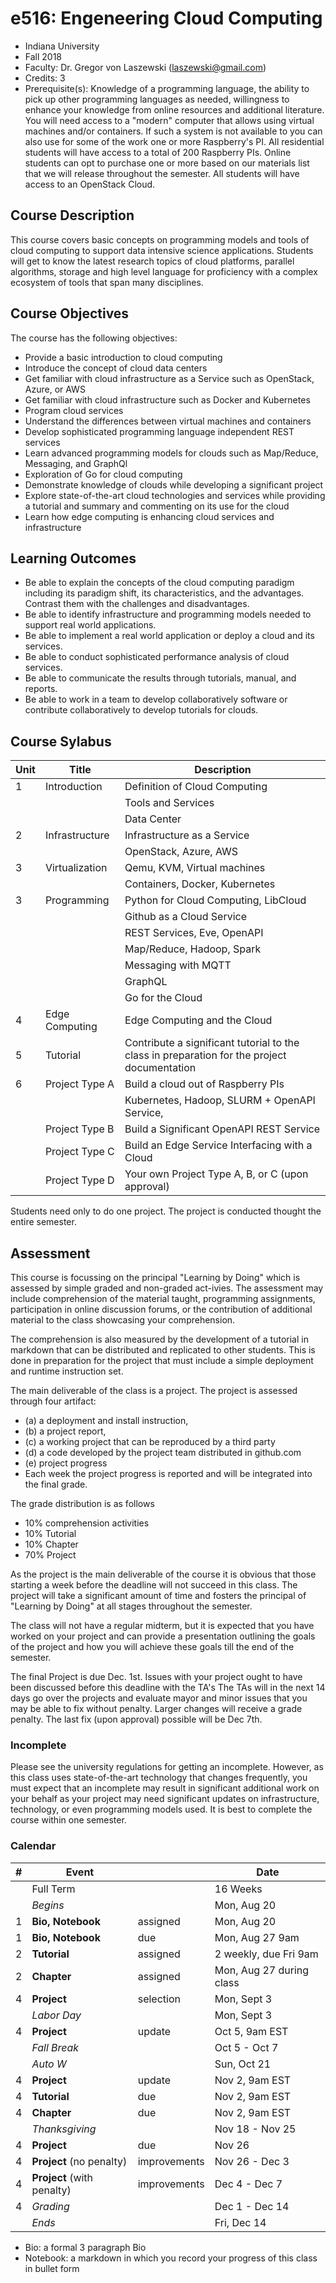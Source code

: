 # e516: Engeneering Cloud Computing

* Indiana University
* Fall 2018
* Faculty: Dr. Gregor von Laszewski (laszewski@gmail.com)
* Credits: 3
* Prerequisite(s): Knowledge of a programming language, the ability to
  pick up other programming languages as needed, willingness to
  enhance your knowledge from online resources and additional
  literature. You will need access to a "modern" computer that allows
  using virtual machines and/or containers. If such a system is not
  available to you can also use for some of the work one or more
  Raspberry's PI. All residential students will have access to a total
  of 200 Raspberry PIs. Online students can opt to purchase one or
  more based on our materials list that we will release throughout the
  semester. All students will have access to an OpenStack Cloud.

## Course Description

This course covers basic concepts on programming models and tools of
cloud computing to support data intensive science
applications. Students will get to know the latest research topics of
cloud platforms, parallel algorithms, storage and high level language
for proficiency with a complex ecosystem of tools that span many
disciplines.

## Course Objectives

The course has the following objectives:

* Provide a basic introduction to cloud computing
* Introduce the concept of cloud data centers 
* Get familiar with cloud infrastructure as a Service such as
  OpenStack, Azure, or AWS
* Get familiar with cloud infrastructure such as Docker and Kubernetes
* Program cloud services
* Understand the differences between virtual machines and containers
* Develop sophisticated programming language independent REST services
* Learn advanced programming models for clouds such as Map/Reduce,
  Messaging, and GraphQl
* Exploration of Go for cloud computing
* Demonstrate knowledge of clouds while developing a significant project
* Explore state-of-the-art cloud technologies and services while
  providing a tutorial and summary and commenting on its use for the
  cloud
* Learn how edge computing is enhancing cloud services and
  infrastructure

## Learning Outcomes

* Be able to explain the concepts of the cloud computing paradigm
  including its paradigm shift, its characteristics, and the
  advantages. Contrast them with the challenges and disadvantages.
* Be able to identify infrastructure and programming models needed to
  support real world applications.
* Be able to implement a real world application or deploy a cloud and
  its services.
* Be able to conduct sophisticated performance analysis of cloud
  services.
* Be able to communicate the results through tutorials, manual, and
  reports.
* Be able to work in a team to develop collaboratively software or
  contribute collaboratively to develop tutorials for clouds.


## Course Sylabus



| Unit    | Title             | Description
| ------- | ----------------- | --------------
| 1       | Introduction      | Definition of Cloud Computing
|         |                   | Tools and Services
|         |                   | Data Center
| 2       | Infrastructure    | Infrastructure as a Service
|         |                   | OpenStack, Azure, AWS
| 3       | Virtualization    | Qemu, KVM, Virtual machines
|         |                   | Containers, Docker, Kubernetes
| 3       | Programming       | Python for Cloud Computing, LibCloud
|         |                   | Github as a Cloud Service
|         |                   | REST Services, Eve, OpenAPI
|         |                   | Map/Reduce, Hadoop, Spark
|         |                   | Messaging with MQTT
|         |                   | GraphQL
|         |                   | Go for the Cloud
| 4       | Edge Computing    | Edge Computing and the Cloud
| 5       | Tutorial          | Contribute a significant tutorial to the class in preparation for the project documentation
| 6       | Project Type A    | Build a cloud out of Raspberry PIs
|         |                   | Kubernetes, Hadoop, SLURM + OpenAPI Service, 
|         | Project Type B    | Build a Significant OpenAPI REST Service
|         | Project Type C    | Build an Edge Service Interfacing with a Cloud
|         | Project Type D    | Your own Project Type A, B, or C (upon approval)

Students need only to do one project. The project is conducted thought
the entire semester.


## Assessment

This course is focussing on the principal "Learning by Doing" which is
assessed by simple graded and non-graded act-ivies. The assessment may
include comprehension of the material taught, programming assignments,
participation in online discussion forums, or the contribution of
additional material to the class showcasing your comprehension.

The comprehension is also measured by the development of a tutorial in
markdown that can be distributed and replicated to other
students. This is done in preparation for the project that must
include a simple deployment and runtime instruction set.

The main deliverable of the class is a project. The project is
assessed through four artifact:

* (a) a deployment and install instruction, 
* (b) a project report, 
* (c) a working project that can be reproduced by a third party 
* (d) a code developed by the project team distributed in github.com
* (e) project progress
* Each week the project progress is reported and will be integrated
into the final grade.

The grade distribution is as follows 

* 10% comprehension activities
* 10% Tutorial
* 10% Chapter
* 70% Project

As the project is the main deliverable of the course it is obvious
that those starting a week before the deadline will not succeed in this
class. The project will take a significant amount of time and fosters
the principal of "Learning by Doing" at all stages throughout the
semester.

The class will not have a regular midterm, but it is expected that you
have worked on your project and can provide a presentation outlining
the goals of the project and how you will achieve these goals till the
end of the semester.

The final Project is due Dec. 1st. Issues with your project ought to
have been discussed before this deadline with the TA's The TAs will in
the next 14 days go over the projects and evaluate mayor and minor
issues that you may be able to fix without penalty. Larger changes
will receive a grade penalty. The last fix (upon approval) possible
will be Dec 7th.

### Incomplete

Please see the university regulations for getting an
incomplete. However, as this class uses state-of-the-art technology
that changes frequently, you must expect that an incomplete may result
in significant additional work on your behalf as your project may need
significant updates on infrastructure, technology, or even programming
models used. It is best to complete the course within one semester.


### Calendar 

|  #  | Event |     | Date 
| --- | ----- | --- | --- 
|    | Full Term           | | 16 Weeks |
|   | *Begins*	          | | Mon, Aug 20 |
| 1 | **Bio, Notebook**   | assigned | Mon, Aug 20 |
| 1 | **Bio, Notebook**   | due  | Mon, Aug 27 9am |
| 2 | **Tutorial**    | assigned | 2 weekly, due Fri 9am |
| 2 | **Chapter**         | assigned | Mon, Aug 27 during class |
| 4 | **Project**         | selection    | Mon, Sept 3 |
|   | *Labor Day*	      |  | Mon, Sept 3 |
| 4 | **Project** | update | Oct 5, 9am EST |
|   | *Fall Break*	      | | Oct 5 - Oct 7 |
|   | *Auto W*	          | | Sun, Oct 21 |
| 4 | **Project** | update | Nov 2, 9am EST |
| 4 | **Tutorial** | due | Nov 2, 9am EST |
| 4 | **Chapter** | due | Nov 2, 9am EST |
|   | *Thanksgiving*	  |    | Nov 18 - Nov 25 |
| 4 | **Project**         | due	       | Nov 26 |
| 4 | **Project** (no penalty) | improvements | Nov 26 - Dec 3 |
| 4 | **Project** (with penalty) | improvements | Dec 4 - Dec 7|
| 4 | *Grading*	          |  | Dec 1 - Dec 14 |
|   | *Ends*	          |  | Fri, Dec 14 |

* Bio: a formal 3 paragraph Bio
* Notebook: a markdown in which you record your progress of
  this class in bullet form

